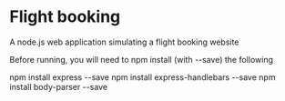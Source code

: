 # Flight booking
A node.js web application simulating a flight booking website

Before running, you will need to npm install (with --save) the following

npm install express --save
npm install express-handlebars --save
npm install body-parser --save

